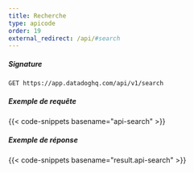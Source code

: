 ```yaml
---
title: Recherche
type: apicode
order: 19
external_redirect: /api/#search
---
```


##### Signature
`GET https://app.datadoghq.com/api/v1/search`
##### Exemple de requête
{{< code-snippets basename="api-search" >}}
##### Exemple de réponse
{{< code-snippets basename="result.api-search" >}}